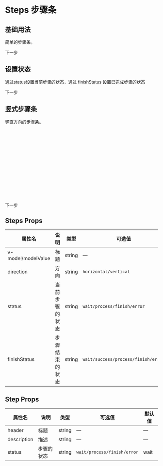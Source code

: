 # Steps 步骤条

## 基础用法

简单的步骤条。

<div class="demo-block">
<ivy-steps v-model="active">
    <ivy-step
        header="步骤一"
        description="这里是该步骤的描述信息"
    ></ivy-step>
    <ivy-step
        header="步骤二"
        description="这里是该步骤的描述信息"
    ></ivy-step>
    <ivy-step
        header="步骤三"
        description="这里是该步骤的描述信息"
    ></ivy-step>
</ivy-steps>
<ivy-button class="margin-top-large" type="primary" @click="next">
    下一步
</ivy-button>
</div>

## 设置状态

通过status设置当前步骤的状态，通过 finishStatus 设置已完成步骤的状态

<div class="demo-block">
    <ivy-steps v-model="active1" status="wait">
        <ivy-step
            header="步骤一"
            description="这里是该步骤的描述信息"
        ></ivy-step>
        <ivy-step
            header="步骤二"
            description="这里是该步骤的描述信息"
            status="success"
        ></ivy-step>
        <ivy-step
            header="步骤三"
            description="这里是该步骤的描述信息"
            status="error"
        ></ivy-step>
    </ivy-steps>
    <ivy-button class="margin-top-large" type="primary" @click="next1">
        下一步
    </ivy-button>
</div>

## 竖式步骤条

竖直方向的步骤条。

<div class="demo-block">
    <div style="height: 240px;">
        <ivy-steps v-model="active1" direction="vertical">
            <ivy-step
                header="步骤一"
                description="这里是该步骤的描述信息"
            ></ivy-step>
            <ivy-step
                header="步骤二"
                description="这里是该步骤的描述信息"
            ></ivy-step>
            <ivy-step
                header="步骤三"
                description="这里是该步骤的描述信息"
            ></ivy-step>
        </ivy-steps>
    </div>
    <ivy-button class="margin-top-large" type="primary" @click="next1">
        下一步
    </ivy-button>
</div>

<script setup>
import { ref } from 'vue';
const active = ref(2)
const active1 = ref(1)

const next = () => {
    if (active.value < 3) {
        active.value += 1;
    } else {
        active.value = 0;
    }
}
const next1 = () => {
    if (active1.value < 3) {
        active1.value += 1;
    } else {
        active1.value = 0;
    }
}
</script>

## Steps Props

| 属性名             | 说明           | 类型   | 可选值                              | 默认值     |
| ------------------ | -------------- | ------ | ----------------------------------- | ---------- |
| v-model/modelValue | 标题           | string | —                                   | —          |
| direction          | 方向           | string | `horizontal/vertical`               | horizontal |
| status             | 当前步骤的状态 | string | `wait/process/finish/error`         | info       |
| finishStatus       | 步骤结束的状态 | string | `wait/success/process/finish/error` | info       |

## Step Props

| 属性名      | 说明       | 类型   | 可选值                      | 默认值 |
| ----------- | ---------- | ------ | --------------------------- | ------ |
| header      | 标题       | string | —                           | —      |
| description | 描述       | string | —                           | —      |
| status      | 步骤的状态 | string | `wait/process/finish/error` | wait   |
